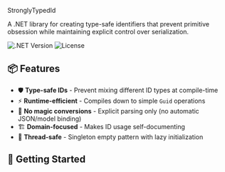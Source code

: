  StronglyTypedId

A .NET library for creating type-safe identifiers that prevent primitive obsession while maintaining explicit control over serialization.

![.NET Version](https://img.shields.io/badge/.NET-%3E%3D8.0-blue)
![License](https://img.shields.io/badge/License-MIT-green)

## 📦 Features

- 🛡️ **Type-safe IDs** - Prevent mixing different ID types at compile-time
- ⚡ **Runtime-efficient** - Compiles down to simple `Guid` operations
- 🚫 **No magic conversions** - Explicit parsing only (no automatic JSON/model binding)
- 🏗️ **Domain-focused** - Makes ID usage self-documenting
- 🧵 **Thread-safe** - Singleton empty pattern with lazy initialization

## 🚀 Getting Started



